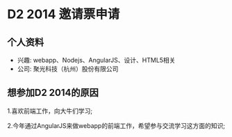 # D2 2014 邀请票申请

## 个人资料

- 兴趣: webapp、Nodejs、AngularJS、设计、HTML5相关
- 公司: 聚光科技（杭州）股份有限公司

## 想参加D2 2014的原因

1.喜欢前端工作，向大牛们学习;

2.今年通过AngularJS来做webapp的前端工作，希望参与交流学习这方面的知识;
